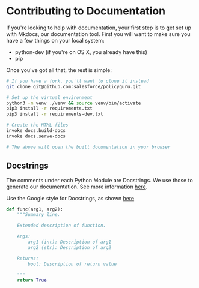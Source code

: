 Contributing to Documentation
=============================

If you're looking to help with documentation, your first step is to
get set up with Mkdocs, our documentation tool. First you will want to
make sure you have a few things on your local system:

-   python-dev (if you're on OS X, you already have this)
-   pip

Once you've got all that, the rest is simple:

```bash
# If you have a fork, you'll want to clone it instead
git clone git@github.com:salesforce/policyguru.git

# Set up the virtual environment
python3 -m venv ./venv && source venv/bin/activate
pip3 install -r requirements.txt
pip3 install -r requirements-dev.txt

# Create the HTML files
invoke docs.build-docs
invoke docs.serve-docs

# The above will open the built documentation in your browser
```

Docstrings
----------

The comments under each Python Module are Docstrings. We use those to
generate our documentation. See more information [here](https://sphinx-rtd-tutorial.readthedocs.io/en/latest/build-the-docs.html#generating-documentation-from-docstrings).

Use the Google style for Docstrings, as shown [here](http://www.sphinx-doc.org/en/master/usage/extensions/napoleon.html#google-vs-numpy)

```python
def func(arg1, arg2):
    """Summary line.

    Extended description of function.

    Args:
        arg1 (int): Description of arg1
        arg2 (str): Description of arg2

    Returns:
        bool: Description of return value

    """
    return True
```
